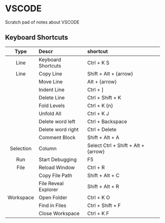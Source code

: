 # VSCODE

Scratch pad of notes about VSCODE

##  Keyboard Shortcuts

| Type | Descr | shortcut |
|:--:|:-- |:-- |
| Line | Keyboard Shortcuts | Ctrl + K S
| Line | Copy Line | Shift + Alt + {arrow}
|  | Move Line | Alt + {arrow}
|  | Indent Line | Ctrl + ]
|  | Delete Line | Ctrl + Shift + K
|  | Fold Levels | Ctrl + K {n}
|  | Unfold All | Ctrl + K J
|  | Delete word left | Ctrl + Backspace
|  | Delete word right | Ctrl + Delete
|  | Comment Block | Shift + Alt + A
| Selection | Column | Select	Ctrl + Shift + Alt + {arrow}
| Run | Start Debugging | F5
| File | Reload Window | Ctrl  + R
|  | Copy File Path | Shift + Alt + C
|  | File Reveal Explorer | Shift + Alt + R
| Workspace | Open Folder | Ctrl + K O
|  | Find in Files | Ctrl + Shift + F
|  | Close Workspace | Ctrl + K F



